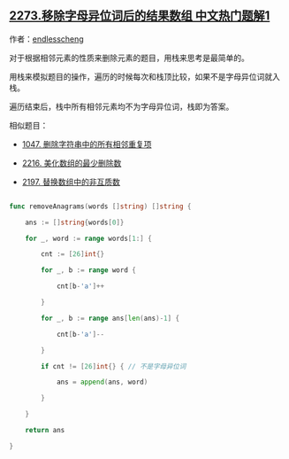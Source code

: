 ## [2273.移除字母异位词后的结果数组 中文热门题解1](https://leetcode.cn/problems/find-resultant-array-after-removing-anagrams/solutions/100000/cong-zuo-wang-you-bian-li-by-endlesschen-pct5)

作者：[endlesscheng](https://leetcode.cn/u/endlesscheng)

对于根据相邻元素的性质来删除元素的题目，用栈来思考是最简单的。

用栈来模拟题目的操作，遍历的时候每次和栈顶比较，如果不是字母异位词就入栈。

遍历结束后，栈中所有相邻元素均不为字母异位词，栈即为答案。

相似题目：

- [1047. 删除字符串中的所有相邻重复项](https://leetcode.cn/problems/remove-all-adjacent-duplicates-in-string/)
- [2216. 美化数组的最少删除数](https://leetcode.cn/problems/minimum-deletions-to-make-array-beautiful/)
- [2197. 替换数组中的非互质数](https://leetcode.cn/problems/replace-non-coprime-numbers-in-array/)

```go
func removeAnagrams(words []string) []string {
	ans := []string{words[0]}
	for _, word := range words[1:] {
		cnt := [26]int{}
		for _, b := range word {
			cnt[b-'a']++
		}
		for _, b := range ans[len(ans)-1] {
			cnt[b-'a']--
		}
		if cnt != [26]int{} { // 不是字母异位词
			ans = append(ans, word)
		}
	}
	return ans
}
```